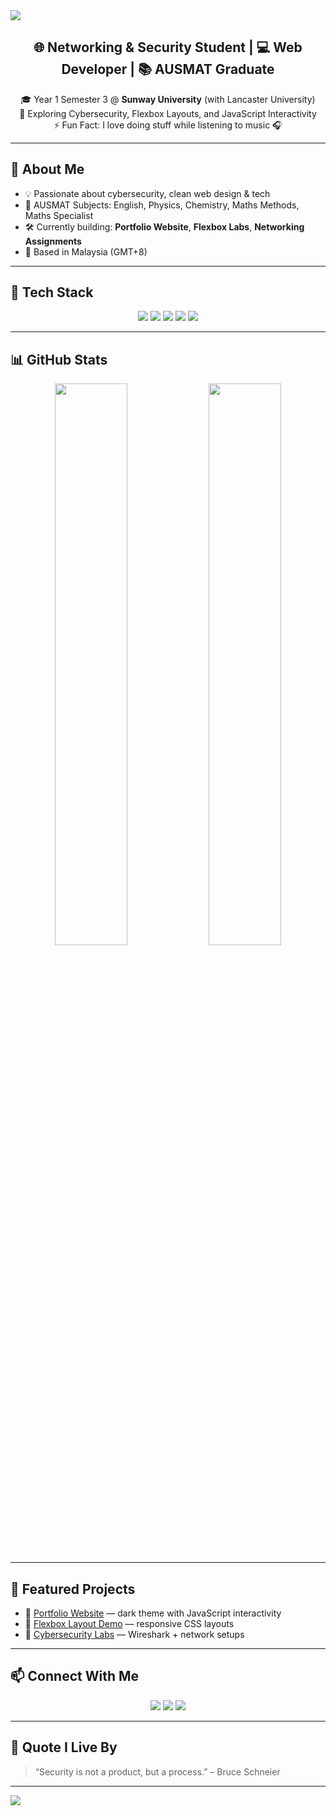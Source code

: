 <!-- Banner -->
<img src="https://capsule-render.vercel.app/api?type=waving&color=gradient&height=200&section=header&text=Hi%20I'm%20Chen%20Zhi%20Yong%20👋&fontSize=40&fontAlign=center&fontColor=ffffff" />

<!-- Intro -->
<h2 align="center">🌐 Networking & Security Student | 💻 Web Developer | 📚 AUSMAT Graduate</h2>

<p align="center">
  🎓 Year 1 Semester 3 @ <strong>Sunway University</strong> (with Lancaster University)  
  <br>🌱 Exploring Cybersecurity, Flexbox Layouts, and JavaScript Interactivity  
  <br>⚡ Fun Fact: I love doing stuff while listening to music 🎧
</p>

---

## 🧠 About Me

- 💡 Passionate about cybersecurity, clean web design & tech
- 🧪 AUSMAT Subjects: English, Physics, Chemistry, Maths Methods, Maths Specialist
- 🛠️ Currently building: **Portfolio Website**, **Flexbox Labs**, **Networking Assignments**
- 📍 Based in Malaysia (GMT+8)

---

## 🔧 Tech Stack

<p align="center">
  <img src="https://img.shields.io/badge/HTML-e34c26?style=for-the-badge&logo=html5&logoColor=white" />
  <img src="https://img.shields.io/badge/CSS-264de4?style=for-the-badge&logo=css3&logoColor=white" />
  <img src="https://img.shields.io/badge/JavaScript-F7DF1E?style=for-the-badge&logo=javascript&logoColor=black" />
  <img src="https://img.shields.io/badge/Python-3776AB?style=for-the-badge&logo=python&logoColor=white" />
  <img src="https://img.shields.io/badge/VS%20Code-007ACC?style=for-the-badge&logo=visual-studio-code&logoColor=white" />
</p>

---

## 📊 GitHub Stats

<p align="center">
  <img src="https://github-readme-stats.vercel.app/api?username=123Bababoey&show_icons=true&theme=tokyonight" width="48%" />
  <img src="https://github-readme-stats.vercel.app/api/top-langs/?username=123Bababoey&layout=compact&theme=tokyonight" width="48%" />
</p>

---

## 📁 Featured Projects

- 🎨 [Portfolio Website](https://github.com/123Bababoey/portfolio-site) — dark theme with JavaScript interactivity  
- 📐 [Flexbox Layout Demo](https://github.com/123Bababoey/flexbox-lab) — responsive CSS layouts  
- 🔐 [Cybersecurity Labs](https://github.com/123Bababoey/network-security-labs) — Wireshark + network setups

---

## 📫 Connect With Me

<p align="center">
  <a href="mailto:23041742@imail.sunway.edu.my"><img src="https://img.shields.io/badge/Email-D14836?style=for-the-badge&logo=gmail&logoColor=white" /></a>
  <a href="https://www.linkedin.com/in/zhi-yong-chen-925219314"><img src="https://img.shields.io/badge/LinkedIn-0077B5?style=for-the-badge&logo=linkedin&logoColor=white" /></a>
  <a href="https://www.instagram.com/jeremyzhiyong/"><img src="https://img.shields.io/badge/Instagram-E4405F?style=for-the-badge&logo=instagram&logoColor=white" /></a>
</p>

---

## 💬 Quote I Live By

> “Security is not a product, but a process.” – Bruce Schneier

---

<!-- Footer Wave -->
<img src="https://capsule-render.vercel.app/api?type=waving&color=gradient&height=120&section=footer"/>

